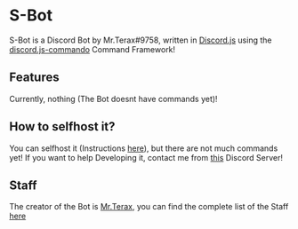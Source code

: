 # S-Bot
S-Bot is a Discord Bot by Mr.Terax#9758, written in [Discord.js](https://discord.js.org/) using the [discord.js-commando](https://github.com/Gawdl3y/discord.js-commando) Command Framework!

## Features
Currently, nothing (The Bot doesnt have commands yet)!

## How to selfhost it?
You can selfhost it (Instructions [here](https://github.com/MrTeraxYT/S-Bot/wiki/Setup)), but there are not much commands yet! If you want to help Developing it, contact me from [this](https://discord.gg/F5QFf3H) Discord Server!

## Staff
The creator of the Bot is [Mr.Terax](https://github.com/MrTeraxYT/), you can find the complete list of the Staff [here](https://github.com/MrTeraxYT/S-Bot/blob/master/STAFF.md)